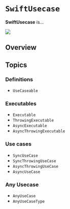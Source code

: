 # ``SwiftUsecase``

**SwiftUsecase** is...

![](usecase_map.png)

## Overview

## Topics
### Definitions
- ``UseCaseable``

### Executables
- ``Executable``
- ``ThrowingExecutable``
- ``AsyncExecutable``
- ``AsyncThrowingExecutable``

### Use cases
- ``SyncUseCase``
- ``SyncThrowingUseCase``
- ``AsyncThrowingUseCase``
- ``AsyncUseCase``

### Any Usecase
- ``AnyUseCase``
- ``AnyUseCaseType``
